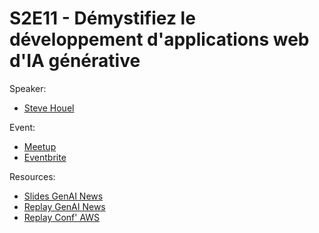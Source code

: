 
# S2E11 - Démystifiez le développement d'applications web d'IA générative

Speaker:
- [Steve Houel](https://www.linkedin.com/in/steve-houel)

Event:
- [Meetup](https://www.meetup.com/generative-ai-nantes/events/301460410/)
- [Eventbrite](https://www.eventbrite.com/e/11-conf-par-aws-demystifiez-le-developpement-dapplications-web-gen-ai-tickets-920177554837?)

Resources:
- [Slides GenAI News](./genai-news.pdf)
- [Replay GenAI News](https://youtu.be/97XmswVqnYs)
- [Replay Conf' AWS](https://youtu.be/5NuzsEuvQK4)
